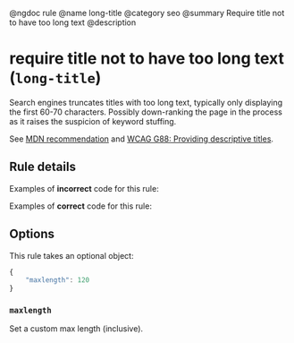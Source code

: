 @ngdoc rule
@name long-title
@category seo
@summary Require title not to have too long text
@description

# require title not to have too long text (`long-title`)

Search engines truncates titles with too long text, typically only displaying
the first 60-70 characters. Possibly down-ranking the page in the process as it
raises the suspicion of keyword stuffing.

See [MDN recommendation][mdn] and [WCAG G88: Providing descriptive
titles][wcag-g88].

[mdn]: https://developer.mozilla.org/en-US/docs/Web/HTML/Element/title#Page_titles_and_SEO
[wcag-g88]: https://www.w3.org/WAI/WCAG21/Techniques/general/G88

## Rule details

Examples of **incorrect** code for this rule:

<validate name="incorrect" rules="long-title">
    <head>
        <title>Lorem ipsum dolor sit amet, consectetur adipiscing elit, sed do eiusmod tempor incididunt ut labore et dolore magna aliqua.</title>
    </head>
</validate>

Examples of **correct** code for this rule:

<validate name="correct" rules="long-title">
    <head>
        <title>Lorem ipsum</title>
    </head>
</validate>

## Options

This rule takes an optional object:

```javascript
{
    "maxlength": 120
}
```

### `maxlength`

Set a custom max length (inclusive).
